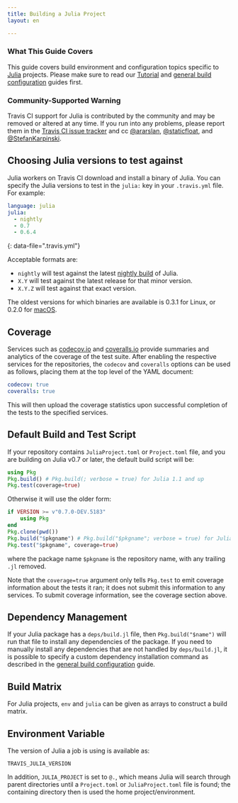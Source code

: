 ```yaml
---
title: Building a Julia Project
layout: en

---
```


### What This Guide Covers

This guide covers build environment and configuration topics specific to
[Julia](http://julialang.org) projects. Please make sure to read our
[Tutorial](/user/tutorial/) and
[general build configuration](/user/customizing-the-build/) guides first.

### Community-Supported Warning

Travis CI support for Julia is contributed by the community and may be removed
or altered at any time. If you run into any problems, please report them in the
[Travis CI issue tracker](https://github.com/travis-ci/travis-ci/issues/new?labels=julia)
and cc [@ararslan](https://github.com/ararslan), [@staticfloat](https://github.com/staticfloat), and [@StefanKarpinski](https://github.com/StefanKarpinski).

## Choosing Julia versions to test against

Julia workers on Travis CI download and install a binary of Julia. You can specify
the Julia versions to test in the `julia:` key in your `.travis.yml` file. For example:

```yaml
language: julia
julia:
  - nightly
  - 0.7
  - 0.6.4
```
{: data-file=".travis.yml"}

Acceptable formats are:
 - `nightly` will test against the latest [nightly build](https://julialang.org/downloads/nightlies.html)
of Julia.
 - `X.Y` will test against the latest release for that minor version.
 - `X.Y.Z` will test against that exact version.

The oldest versions for which binaries are available is 0.3.1 for Linux,
or 0.2.0 for [macOS](/user/multi-os/).

## Coverage

Services such as [codecov.io](https://codecov.io) and [coveralls.io](https://coveralls.io)
provide summaries and analytics of the coverage of the test suite.
After enabling the respective services for the repositories, the `codecov` and `coveralls`
options can be used as follows, placing them at the top level of the YAML document:
```yaml
codecov: true
coveralls: true
```
This will then upload the coverage statistics upon successful completion of the tests to
the specified services.

## Default Build and Test Script

If your repository contains `JuliaProject.toml` or `Project.toml` file, and you are
building on Julia v0.7 or later, the default build script will be:
```julia
using Pkg
Pkg.build() # Pkg.build(; verbose = true) for Julia 1.1 and up
Pkg.test(coverage=true)
```

Otherwise it will use the older form:
```julia
if VERSION >= v"0.7.0-DEV.5183"
    using Pkg
end
Pkg.clone(pwd())
Pkg.build("$pkgname") # Pkg.build("$pkgname"; verbose = true) for Julia 1.1 and up
Pkg.test("$pkgname", coverage=true)
```
where the package name `$pkgname` is the repository name, with any trailing `.jl` removed.

Note that the `coverage=true` argument only tells `Pkg.test` to emit coverage information
about the tests it ran; it does not submit this information to any services.
To submit coverage information, see the coverage section above.

## Dependency Management

If your Julia package has a `deps/build.jl` file, then `Pkg.build("$name")`
will run that file to install any dependencies of the package. If you need
to manually install any dependencies that are not handled by `deps/build.jl`,
it is possible to specify a custom dependency installation command as described
in the [general build configuration](/user/customizing-the-build/) guide.

## Build Matrix

For Julia projects, `env` and `julia` can be given as arrays
to construct a build matrix.

## Environment Variable

The version of Julia a job is using is available as:
```
TRAVIS_JULIA_VERSION
```
In addition, `JULIA_PROJECT` is set to `@.`, which means Julia will search through parent directories until a `Project.toml` or `JuliaProject.toml` file is found; the containing directory then is used the home project/environment.
